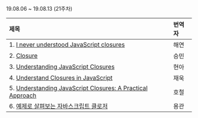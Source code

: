 19.08.06 ~ 19.08.13 (21주차)

|     제목     |    번역자    |
| :---------- | :--------- |
| 1. [I never understood JavaScript closures](https://github.com/Lee-hyuna/33-js-concepts-kr/wiki/I-never-understood-JavaScript-closures) | 해연 |
| 2. [Closure](https://github.com/Lee-hyuna/33-js-concepts-kr/wiki/%ED%81%B4%EB%A1%9C%EC%A0%80) | 승민 |
| 3. [Understanding JavaScript Closures](https://github.com/Lee-hyuna/33-js-concepts-kr/wiki/%ED%81%B4%EB%A1%9C%EC%A0%80-%EC%9D%B4%ED%95%B4%ED%95%98%EA%B8%B0) | 현아 |
| 4. [Understand Closures in JavaScript](https://github.com/Lee-hyuna/33-js-concepts-kr/wiki/Understand-Closures-in-JavaScript) | 재욱 |
| 5. [Understanding JavaScript Closures: A Practical Approach](https://github.com/Lee-hyuna/33-js-concepts-kr/wiki/Understanding-JavaScript-Closures:-A-Practical-Approach) | 호철 |
| 6. [예제로 살펴보는 자바스크립트 클로저](https://github.com/Lee-hyuna/33-js-concepts-kr/wiki/javascript-closures-by-example) | 용관 |